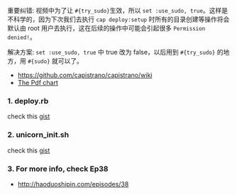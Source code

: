 重要纠错: 视频中为了让 `#{try_sudo}`生效，所以 `set :use_sudo, true`。这样是不科学的，因为下次我们去执行 `cap deploy:setup` 时所有的目录创建等操作将会默认由 root 用户去执行，这在后续的操作中可能会引起很多 `Permission denied!`。

解决方案: `set :use_sudo, true` 中 true 改为 false，以后用到 `#{try_sudo}` 的地方，用 `#{sudo}` 就可以了。

- <https://github.com/capistrano/capistrano/wiki>
- [The Pdf chart](https://github.com/capistrano/capistrano/wiki/2.x-Default-Deployment-Behaviour)

### 1. deploy.rb

check this [gist](https://gist.github.com/3977544)

### 2. unicorn_init.sh

check this [gist](https://gist.github.com/3977557)

### 3. For more info, check Ep38

- <http://haoduoshipin.com/episodes/38>